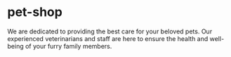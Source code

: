 # pet-shop
We are dedicated to providing the best care for your beloved pets. Our experienced veterinarians and staff are here to ensure the health and well-being of your furry family members.
